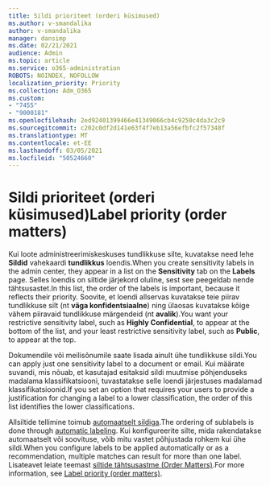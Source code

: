```yaml
---
title: Sildi prioriteet (orderi küsimused)
ms.author: v-smandalika
author: v-smandalika
manager: dansimp
ms.date: 02/21/2021
audience: Admin
ms.topic: article
ms.service: o365-administration
ROBOTS: NOINDEX, NOFOLLOW
localization_priority: Priority
ms.collection: Adm_O365
ms.custom:
- "7455"
- "9000181"
ms.openlocfilehash: 2ed92401399466e41349066cb4c9250c4da3c2c9
ms.sourcegitcommit: c202c0df2d141e63f4f7eb13a56efbfc2f57348f
ms.translationtype: MT
ms.contentlocale: et-EE
ms.lasthandoff: 03/05/2021
ms.locfileid: "50524660"
---
```

# <a name="label-priority-order-matters"></a><span data-ttu-id="5912a-102">Sildi prioriteet (orderi küsimused)</span><span class="sxs-lookup"><span data-stu-id="5912a-102">Label priority (order matters)</span></span>

<span data-ttu-id="5912a-103">Kui loote administreerimiskeskuses tundlikkuse silte, kuvatakse need lehe **Sildid** vahekaardi **tundlikkus** loendis.</span><span class="sxs-lookup"><span data-stu-id="5912a-103">When you create sensitivity labels in the admin center, they appear in a list on the **Sensitivity** tab on the **Labels** page.</span></span> <span data-ttu-id="5912a-104">Selles loendis on siltide järjekord oluline, sest see peegeldab nende tähtsusastet.</span><span class="sxs-lookup"><span data-stu-id="5912a-104">In this list, the order of the labels is important, because it reflects their priority.</span></span> <span data-ttu-id="5912a-105">Soovite, et loendi allservas kuvatakse teie piirav tundlikkuse silt (nt **väga konfidentsiaalne**) ning ülaosas kuvatakse kõige vähem piiravaid tundlikkuse märgendeid (nt **avalik**).</span><span class="sxs-lookup"><span data-stu-id="5912a-105">You want your restrictive sensitivity label, such as **Highly Confidential**, to appear at the bottom of the list, and your least restrictive sensitivity label, such as **Public**, to appear at the top.</span></span>

<span data-ttu-id="5912a-106">Dokumendile või meilisõnumile saate lisada ainult ühe tundlikkuse sildi.</span><span class="sxs-lookup"><span data-stu-id="5912a-106">You can apply just one sensitivity label to a document or email.</span></span> <span data-ttu-id="5912a-107">Kui määrate suvandi, mis nõuab, et kasutajad esitaksid sildi muutmise põhjenduseks madalama klassifikatsiooni, tuvastatakse selle loendi järjestuses madalamad klassifikatsioonid.</span><span class="sxs-lookup"><span data-stu-id="5912a-107">If you set an option that requires your users to provide a justification for changing a label to a lower classification, the order of this list identifies the lower classifications.</span></span>

<span data-ttu-id="5912a-108">Allsiltide tellimine toimub [automaatselt sildiga](https://docs.microsoft.com/microsoft-365/compliance/apply-sensitivity-label-automatically).</span><span class="sxs-lookup"><span data-stu-id="5912a-108">The ordering of sublabels is done through [automatic labeling](https://docs.microsoft.com/microsoft-365/compliance/apply-sensitivity-label-automatically).</span></span> <span data-ttu-id="5912a-109">Kui konfigureerite silte, mida rakendatakse automaatselt või soovituse, võib mitu vastet põhjustada rohkem kui ühe sildi.</span><span class="sxs-lookup"><span data-stu-id="5912a-109">When you configure labels to be applied automatically or as a recommendation, multiple matches can result for more than one label.</span></span> <span data-ttu-id="5912a-110">Lisateavet leiate teemast [siltide tähtsusastme (Order Matters)](https://docs.microsoft.com/microsoft-365/compliance/sensitivity-labels).</span><span class="sxs-lookup"><span data-stu-id="5912a-110">For more information, see [Label priority (order matters)](https://docs.microsoft.com/microsoft-365/compliance/sensitivity-labels).</span></span>